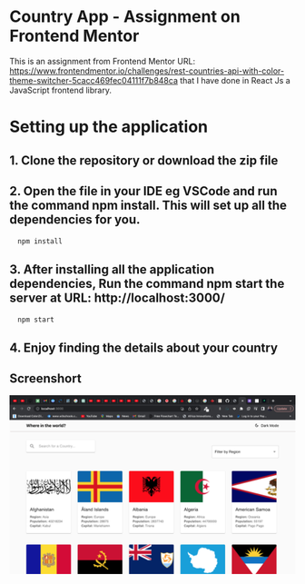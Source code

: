 # Country App - Assignment on Frontend Mentor

This is an assignment from Frontend Mentor URL: https://www.frontendmentor.io/challenges/rest-countries-api-with-color-theme-switcher-5cacc469fec04111f7b848ca
that I have done in React Js a JavaScript frontend library.

# Setting up the application

## 1. Clone the repository or download the zip file

## 2. Open the file in your IDE eg VSCode and run the command npm install. This will set up all the dependencies for you.

      npm install

## 3. After installing all the application dependencies, Run the command npm start the server at URL: http://localhost:3000/

      npm start

## 4. Enjoy finding the details about your country 

## Screenshort

![Screen Shot](./public/countryappscreen.png)
